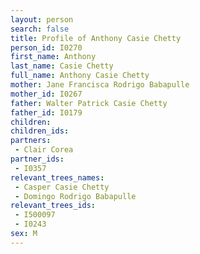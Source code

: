 ```yaml
---
layout: person
search: false
title: Profile of Anthony Casie Chetty
person_id: I0270
first_name: Anthony
last_name: Casie Chetty
full_name: Anthony Casie Chetty
mother: Jane Francisca Rodrigo Babapulle
mother_id: I0267
father: Walter Patrick Casie Chetty
father_id: I0179
children:
children_ids:
partners:
 - Clair Corea
partner_ids:
 - I0357
relevant_trees_names:
 - Casper Casie Chetty
 - Domingo Rodrigo Babapulle
relevant_trees_ids:
 - I500097
 - I0243
sex: M
---
```


